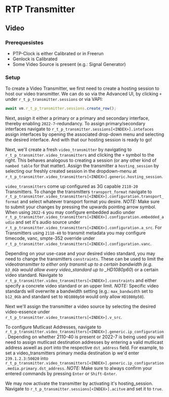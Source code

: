# RTP Transmitter

## Video

### Prerequesistes

- PTP-Clock is either Calibrated or in Freerun
- Genlock is Calibrated
- Some Video Source is present (e.g.: Signal Generator)

### Setup

To create a Video Transmitter, we first need to create a hosting session to host our video transmitter. We can do so via the Advanced UI, by clicking `+` under `r_t_p_transmitter.sessions` or via VAPI:

```typescript
await vm.r_t_p_transmitter.sessions.create_row();
```

Next, assign it either a primary or a primary and secondary interface, thereby enabling `2022-7`-redundancy.
To assign primary/secondary interfaces navigate to `r_t_p_transmitter.sessions[<INDEX>].intefaces` assign interfaces by opening the associated drop-down menu and selecting the desired interface. And with that our hosting session is ready to go!

Next, we'll create a fresh `video_transmitter` by navigating to `r_t_p_transmitter.video_transmitters` and clicking the `+` symbol to the right. This behaves analogous to creating a session (or any other kind of `nambed table` for that matter).
Assign the transmitter a `hosting_session` by selecting our freshly created session in the dropdown-menu at `r_t_p_transmitter.video_transmitters[<INDEX>].generic.hosting_session`.

`video_transmitters` come up configured as 3G capable `2110-20` Transmitters. To change the transmitters `transport_format` navigate to `r_t_p_transmitter.video_transmitters[<INDEX>].configuration.transport_format` and select whatever transport format you desire. _NOTE:_ Make sure to submit your changes by pressing the upwards pointing arrow symbol.
When using `2022-6` you may configure embedded audio under `r_t_p_transmitter.video_transmitters[<INDEX>].configuration.embedded_audio` and set it's audio source under `r_t_p_transmitter.video_transmitters[<INDEX>].configuration.a_src`. For Transmitters using `2110-40` to transmit metadata you may configure timecode, vanc, smpte-352 override under `r_t_p_transmitter.video_transmitters[<INDEX>].configuration.vanc`.

Depending on your use-case and your desired video standard, you may need to change the transmitters `constraints`. These can be used to limit the video*transmitter to either only transmit up to a certain bandwidth (e.g. `b3_0Gb` would allow every video_standard up to \_HD1080p60*) or a certain video standard. Navigate to `r_t_p_transmitter.video_transmitters[<INDEX>].constraints` and either specify a concrete video standard or an upper limit. _NOTE:_ Specific video standards will overwrite a bandwidth setting (e.g.: `max_bandwidth` set to `b12_0Gb` and standard set to `HD1080p50` would only allow `HD1080p50`).

Next we'll assign the transmitter a video source by selecting the desired video-essence under `r_t_p_transmitter.video_transmitters[<INDEX>].v_src`.

To configure Mutlicast Addresses, navigate to `r_t_p_transmitter.video_transmitters[<INDEX>].generic.ip_configuration`. Depending on whether 2110-40 is present or 2022-7 is being used you will need to assign mutlicast destination addresses by entering a valid mutlicast address aswell as port into the respective `dst_address` field. For example, to set a video_transmitters primary media destination ip we'd enter `239.1.2.3:50020` into `r_t_p_transmitter.video_transmitters[<INDEX>].generic.ip_configuration.media.primary.dst_address`. _NOTE:_ Make sure to always confirm your entered commands by pressing `Enter` or `Shift-Enter`.

We may now activate the transmitter by activating it's hosting_session. Navigate to `r_t_p_transmitter.sessions[<INDEX>].acitve` and set it to `true`.

